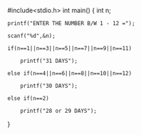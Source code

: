 #include<stdio.h>
int main()
{
    int n;

    printf("ENTER THE NUMBER B/W 1 - 12 =");

    scanf("%d",&n);

    if(n==1||n==3||n==5||n==7||n==9||n==11)

        printf("31 DAYS");

    else if(n==4||n==6||n==8||n==10||n==12)

        printf("30 DAYS");

    else if(n==2)

        printf("28 or 29 DAYS");
}

